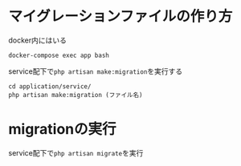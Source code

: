 # マイグレーションファイルの作り方
docker内にはいる
```
docker-compose exec app bash
```

service配下で`php artisan make:migration`を実行する

```
cd application/service/
php artisan make:migration (ファイル名)
```

# migrationの実行
service配下で`php artisan migrate`を実行
